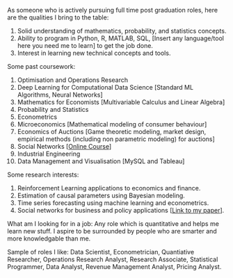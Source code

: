 As someone who is actively pursuing full time post graduation roles, here are the qualities I bring to the table:  
1) Solid understanding of mathematics, probability, and statistics concepts.  
2) Ability to program in Python, R, MATLAB, SQL, [Insert any language/tool here you need me to learn] to get the job done.  
3) Interest in learning new technical concepts and tools.  
  
Some past coursework:  
1) Optimisation and Operations Research      
2) Deep Learning for Computational Data Science [Standard ML Algorithms, Neural Networks]  
3) Mathematics for Economists [Multivariable Calculus and Linear Algebra]  
4) Probability and Statistics
5) Econometrics 
6) Microeconomics [Mathematical modeling of consumer behaviour]
7) Economics of Auctions [Game theoretic modeling, market design, empirical methods (including non parametric modeling) for auctions]
8) Social Networks [[Online Course](https://www.coursera.org/learn/social-economic-networks)]
9) Industrial Engineering
10) Data Management and Visualisation [MySQL and Tableau]

Some research interests:
1) Reinforcement Learning applications to economics and finance.
2) Estimation of causal parameters using Bayesian modeling.  
3) Time series forecasting using machine learning and econometrics.
3) Social networks for business and policy applications [[Link to my paper](https://ieeexplore.ieee.org/document/8960302)].  

What am I looking for in a job: Any role which is quantitative and helps me learn new stuff. I aspire to be surrounded by people 
who are smarter and more knowledgable than me.

Sample of roles I like: Data Scientist, Econometrician, Quantiative Researcher, Operations Research Analyst, Research Associate, 
Statistical Programmer, Data Analyst, Revenue Management Analyst, Pricing Analyst.
